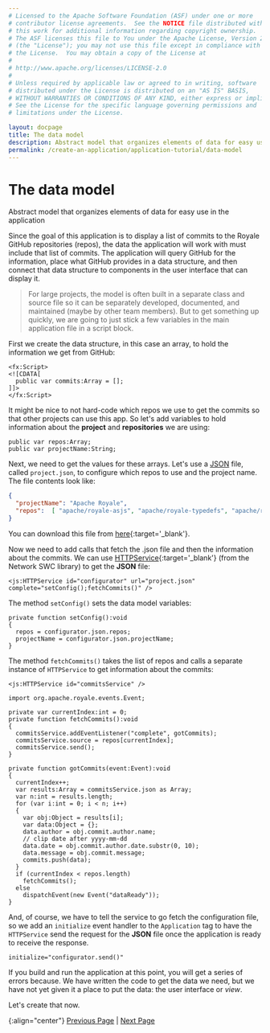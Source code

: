 ```yaml
---
# Licensed to the Apache Software Foundation (ASF) under one or more
# contributor license agreements.  See the NOTICE file distributed with
# this work for additional information regarding copyright ownership.
# The ASF licenses this file to You under the Apache License, Version 2.0
# (the "License"); you may not use this file except in compliance with
# the License.  You may obtain a copy of the License at
# 
# http://www.apache.org/licenses/LICENSE-2.0
# 
# Unless required by applicable law or agreed to in writing, software
# distributed under the License is distributed on an "AS IS" BASIS,
# WITHOUT WARRANTIES OR CONDITIONS OF ANY KIND, either express or implied.
# See the License for the specific language governing permissions and
# limitations under the License.

layout: docpage
title: The data model
description: Abstract model that organizes elements of data for easy use in the application
permalink: /create-an-application/application-tutorial/data-model
---
```


# The data model

Abstract model that organizes elements of data for easy use in the application

Since the goal of this application is to display a list of commits to the Royale GitHub repositories (repos), the data the application will work with must include that list of commits. The application will query GitHub for the information, place what GitHub provides in a data structure, and then connect that data structure to components in the user interface that can display it.

> For large projects, the model is often built in a separate class and source file so it can be separately developed, documented, and maintained (maybe by other team members). But to get something up quickly, we are going to just stick a few variables in the main application file in a script block.

First we create the data structure, in this case an array, to hold the information we get from GitHub:

```mxml
<fx:Script>
<![CDATA[
  public var commits:Array = [];
]]>
</fx:Script>
```

It might be nice to not hard-code which repos we use to get the commits so that other projects can use this app. So let's add variables to hold information about the **project** and **repositories** we are using:

```as3
public var repos:Array;
public var projectName:String;
```

Next, we need to get the values for these arrays. Let's use a [JSON](features/loading-external-data/json) file, called `project.json`, to configure which repos to use and the project name. The file contents look like:

```json
{ 
  "projectName": "Apache Royale",
  "repos":  [ "apache/royale-asjs", "apache/royale-typedefs", "apache/royale-compiler" ]
}
```

You can download this file from [here](https://github.com/apache/royale-asjs/blob/develop/examples/express/GitHubCommitLogViewer/src/main/resources/project.json){:target='_blank'}.

Now we need to add calls that fetch the .json file and then the information about the commits.  We can use [HTTPService](https://royale.apache.org/asdoc/index.html#!org.apache.royale.net/HTTPService){:target='_blank'} (from the Network SWC library) to get the **JSON** file:

```mxml
<js:HTTPService id="configurator" url="project.json" complete="setConfig();fetchCommits()" />
```
The method `setConfig()` sets the data model variables:

```as3
private function setConfig():void
{
  repos = configurator.json.repos;
  projectName = configurator.json.projectName;
}
```

The method `fetchCommits()` takes the list of repos and calls a separate instance of `HTTPService` to get information about the commits:

```mxml
<js:HTTPService id="commitsService" />
```

```as3
import org.apache.royale.events.Event;

private var currentIndex:int = 0;
private function fetchCommits():void
{
  commitsService.addEventListener("complete", gotCommits);
  commitsService.source = repos[currentIndex];
  commitsService.send();
}

private function gotCommits(event:Event):void
{
  currentIndex++;
  var results:Array = commitsService.json as Array;
  var n:int = results.length;
  for (var i:int = 0; i < n; i++)
  {
    var obj:Object = results[i];
    var data:Object = {};
    data.author = obj.commit.author.name;
    // clip date after yyyy-mm-dd
    data.date = obj.commit.author.date.substr(0, 10);
    data.message = obj.commit.message;
    commits.push(data);
  }
  if (currentIndex < repos.length)
    fetchCommits();
  else
    dispatchEvent(new Event("dataReady"));
}
```

And, of course, we have to tell the service to go fetch the configuration file, so we add an `initialize` event handler to the `Application` tag to have the `HTTPService` send the request for the **JSON** file once the application is ready to receive the response.

```mxml
initialize="configurator.send()"
```

If you build and run the application at this point, you will get a series of errors because. We have written the code to get the data we need, but we have not yet given it a place to put the data: the user interface or _view_.

Let's create that now.

{:align="center"}
[Previous Page](create-an-application/application-tutorial/main) \| [Next Page](create-an-application/application-tutorial/view)

